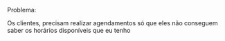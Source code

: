 Problema:

Os clientes, precisam realizar agendamentos
só que eles não conseguem saber os horários
disponíveis que eu tenho

